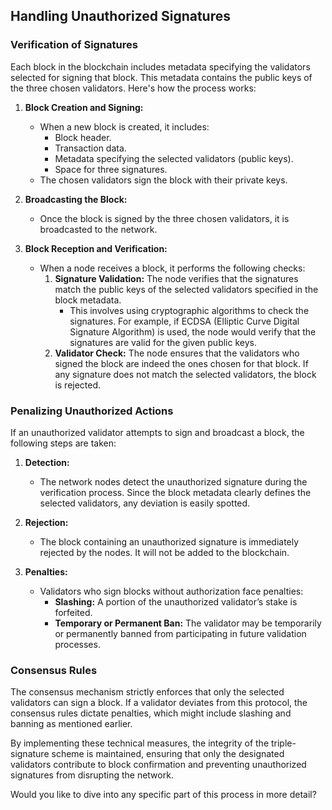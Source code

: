 ## Handling Unauthorized Signatures

### Verification of Signatures

Each block in the blockchain includes metadata specifying the validators selected for signing that block. This metadata contains the public keys of the three chosen validators. Here's how the process works:

1. **Block Creation and Signing:**
   - When a new block is created, it includes:
     - Block header.
     - Transaction data.
     - Metadata specifying the selected validators (public keys).
     - Space for three signatures.
   - The chosen validators sign the block with their private keys.

2. **Broadcasting the Block:**
   - Once the block is signed by the three chosen validators, it is broadcasted to the network.

3. **Block Reception and Verification:**
   - When a node receives a block, it performs the following checks:
     1. **Signature Validation:** The node verifies that the signatures match the public keys of the selected validators specified in the block metadata.
        - This involves using cryptographic algorithms to check the signatures. For example, if ECDSA (Elliptic Curve Digital Signature Algorithm) is used, the node would verify that the signatures are valid for the given public keys.
     2. **Validator Check:** The node ensures that the validators who signed the block are indeed the ones chosen for that block. If any signature does not match the selected validators, the block is rejected.

### Penalizing Unauthorized Actions

If an unauthorized validator attempts to sign and broadcast a block, the following steps are taken:

1. **Detection:**
   - The network nodes detect the unauthorized signature during the verification process. Since the block metadata clearly defines the selected validators, any deviation is easily spotted.

2. **Rejection:**
   - The block containing an unauthorized signature is immediately rejected by the nodes. It will not be added to the blockchain.

3. **Penalties:**
   - Validators who sign blocks without authorization face penalties:
     - **Slashing:** A portion of the unauthorized validator’s stake is forfeited.
     - **Temporary or Permanent Ban:** The validator may be temporarily or permanently banned from participating in future validation processes.

### Consensus Rules

The consensus mechanism strictly enforces that only the selected validators can sign a block. If a validator deviates from this protocol, the consensus rules dictate penalties, which might include slashing and banning as mentioned earlier.

By implementing these technical measures, the integrity of the triple-signature scheme is maintained, ensuring that only the designated validators contribute to block confirmation and preventing unauthorized signatures from disrupting the network.

Would you like to dive into any specific part of this process in more detail?
